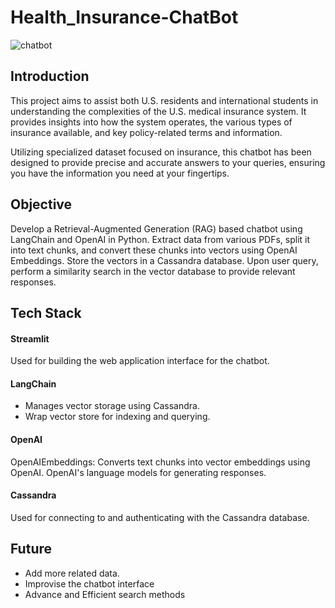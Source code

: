 # Health_Insurance-ChatBot

![chatbot](https://github.com/HitPant/Health_Insurance-ChatBot/assets/30971790/283df540-37a2-427c-a2cb-4726f4b43d25)


## Introduction
This project aims to assist both U.S. residents and international students in understanding the complexities of the U.S. medical insurance system. It provides insights into how the system operates, the various types of insurance available, and key policy-related terms and information.

Utilizing specialized dataset focused on insurance, this chatbot has been designed to provide precise and accurate answers to your queries, ensuring you have the information you need at your fingertips.

## Objective
Develop a Retrieval-Augmented Generation (RAG) based chatbot using LangChain and OpenAI in Python. Extract data from various PDFs, split it into text chunks, and convert these chunks into vectors using OpenAI Embeddings. Store the vectors in a Cassandra database. Upon user query, perform a similarity search in the vector database to provide relevant responses.

## Tech Stack
#### Streamlit
Used for building the web application interface for the chatbot.
#### LangChain
- Manages vector storage using Cassandra.
- Wrap vector store for indexing and querying.
#### OpenAI
OpenAIEmbeddings: Converts text chunks into vector embeddings using OpenAI.
OpenAI's language models for generating responses.
#### Cassandra
Used for connecting to and authenticating with the Cassandra database.

## Future 
- Add more related data.
- Improvise the chatbot interface
- Advance and Efficient search methods
